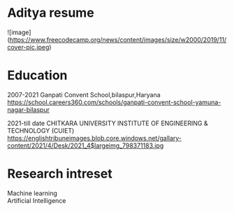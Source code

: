 # Aditya resume

![image]
(https://www.freecodecamp.org/news/content/images/size/w2000/2019/11/cover-pic.jpeg)

# Education

2007-2021
Ganpati Convent School,bilaspur,Haryana https://school.careers360.com/schools/ganpati-convent-school-yamuna-nagar-bilaspur

2021-till date
CHITKARA UNIVERSITY INSTITUTE OF ENGINEERING & TECHNOLOGY (CUIET) https://englishtribuneimages.blob.core.windows.net/gallary-content/2021/4/Desk/2021_4$largeimg_798371183.jpg

# Research intreset

Machine learning  
Artificial Intelligence

